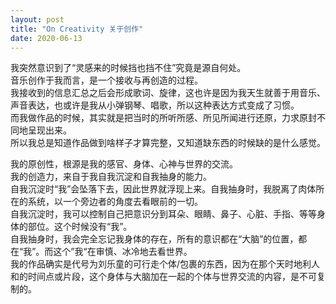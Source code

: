 ```yaml
---
layout: post
title: "On Creativity 关于创作"
date: 2020-06-13
---
```


我突然意识到了“灵感来的时候挡也挡不住”究竟是源自何处。<br/>
音乐创作于我而言，是一个接收与再创造的过程。<br/>
我接收到的信息汇总之后会形成歌词、旋律，这也许是因为我天生就善于用音乐、声音表达，也或许是我从小弹钢琴、唱歌，所以这种表达方式变成了习惯。<br/>
而我做作品的时候，其实就是把当时的所听所感、所见所闻进行还原，力求原封不同地呈现出来。<br/>
所以我总是知道作品做到啥样子才算完整，又知道缺东西的时候缺的是什么感觉。<br/>

我的原创性，根源是我的感官、身体、心神与世界的交流。<br/>
我的创造力，来自于我自我沉淀和自我抽身的能力。<br/>
自我沉淀时“我”会坠落下去，因此世界就浮现上来。自我抽身时，我脱离了肉体所在的系统，以一个旁边者的角度去看眼前的一切。<br/>
自我沉淀时，我可以控制自己把意识分到耳朵、眼睛、鼻子、心脏、手指、等等身体的部位。这个时候没有“我”。<br/>
自我抽身时，我会完全忘记我身体的存在，所有的意识都在“大脑”的位置，都在“我”。而这个”我“在审慎、冰冷地去看世界。<br/>
我的作品确实是代号为刘乐童的可行走个体/包裹的东西，因为在那个天时地利人和的时间点或片段，这个身体与大脑加在一起的个体与世界交流的内容，是不可复制的。<br/>
